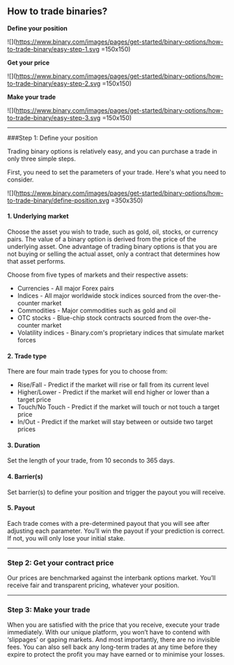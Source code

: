 ## How to trade binaries?

**Define your position**  

![](https://www.binary.com/images/pages/get-started/binary-options/how-to-trade-binary/easy-step-1.svg =150x150)


**Get your price**   

![](https://www.binary.com/images/pages/get-started/binary-options/how-to-trade-binary/easy-step-2.svg =150x150)

**Make your trade**   

![](https://www.binary.com/images/pages/get-started/binary-options/how-to-trade-binary/easy-step-3.svg =150x150)

---

###Step 1: Define your position

Trading binary options is relatively easy, and you can purchase a trade in only three simple steps.

First, you need to set the parameters of your trade. Here's what you need to consider.

![](https://www.binary.com/images/pages/get-started/binary-options/how-to-trade-binary/define-position.svg =350x350)

#### 1. Underlying market

Choose the asset you wish to trade, such as gold, oil, stocks, or currency pairs. The value of a binary option is derived from the price of the underlying asset. One advantage of trading binary options is that you are not buying or selling the actual asset, only a contract that determines how that asset performs.

Choose from five types of markets and their respective assets:

* Currencies - All major Forex pairs
* Indices - All major worldwide stock indices sourced from the over-the-counter market
* Commodities - Major commodities such as gold and oil
* OTC stocks - Blue-chip stock contracts sourced from the over-the-counter market
* Volatility indices - Binary.com's proprietary indices that simulate market forces

#### 2. Trade type

There are four main trade types for you to choose from:
  
* Rise/Fall - Predict if the market will rise or fall from its current level
* Higher/Lower - Predict if the market will end higher or lower than a target price
* Touch/No Touch - Predict if the market will touch or not touch a target price
* In/Out - Predict if the market will stay between or outside two target prices

#### 3. Duration

Set the length of your trade, from 10 seconds to 365 days.

#### 4. Barrier(s)

Set barrier(s) to define your position and trigger the payout you will receive.

#### 5. Payout

Each trade comes with a pre-determined payout that you will see after adjusting each parameter. You’ll win the payout if your prediction is correct. If not, you will only lose your initial stake.

---

### Step 2: Get your contract price

Our prices are benchmarked against the interbank options market. You’ll receive fair and transparent pricing, whatever your position.

---

### Step 3: Make your trade

When you are satisfied with the price that you receive, execute your trade immediately. With our unique platform, you won’t have to contend with ‘slippages’ or gaping markets. And most importantly, there are no invisible fees. You can also sell back any long-term trades at any time before they expire to protect the profit you may have earned or to minimise your losses.
